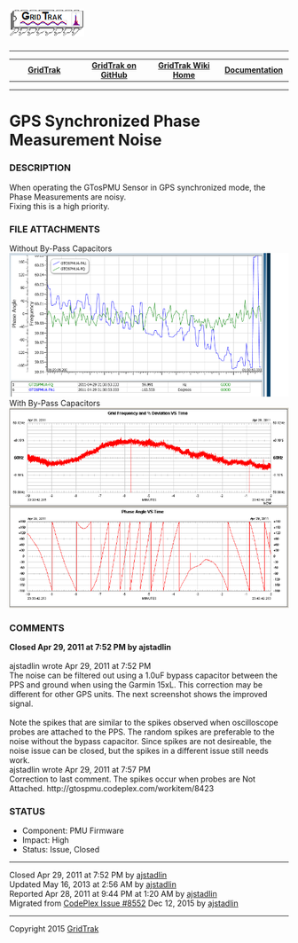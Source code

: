 <html lang="en">
<body>
<!--HtmlToGmd.Body-->
<div id="NavigationMenu">
<h1><a href="https://github.com/ajstadlin/GridTrak/blob/master/Documentation/wiki/GridTrak_Home.md">
<img src="https://github.com/ajstadlin/GridTrak/blob/master/Documentation/wiki/GridTrak_Logo.png" alt="Open Source SynchroPhasor PMU" /></a></h1>
<hr />
<table style="width: 100%; border-collapse: collapse; border: 0px solid gray;">
<tr>
<td style="width: 25%; text-align:center;"><b><a href="http://www.gridtrak.com">GridTrak</a></b></td>
<td style="width: 25%; text-align:center;"><b><a href="https://github.com/ajstadlin/GridTrak">GridTrak on GitHub</a></b></td>
<td style="width: 25%; text-align:center;"><b><a href="https://github.com/ajstadlin/GridTrak/blob/master/Documentation/wiki/GridTrak_Home.md">GridTrak Wiki Home</a></b></td>
<td style="width: 25%; text-align:center;"><b><a href="https://github.com/ajstadlin/GridTrak/blob/master/Documentation/wiki/GridTrak_Documentation_Home.md">Documentation</a></b></td>
</tr>
</table>
</div>
<hr />
<!--/HtmlToGmd.Body-->
<div class="WikiContent">
<h1>GPS Synchronized Phase Measurement Noise</h1>
<h3>DESCRIPTION</h3>
When operating the GTosPMU Sensor in GPS synchronized mode, the Phase Measurements are noisy.<br />
Fixing this is a high priority.
<h3>FILE ATTACHMENTS</h3>
Without By-Pass Capacitors<br />
<img src="https://github.com/ajstadlin/GridTrak/blob/master/Documentation/wiki/issues/GPS_Synchronized_Phase_Noise.png" alt="GPS_Synchronized_Phase_Noise.png" /><br />
With By-Pass Capacitors<br />
<img src="https://github.com/ajstadlin/GridTrak/blob/master/Documentation/wiki/issues/Phase_Noise_Test_07_GPS_1d0uF_Bypass.png" alt="Phase_Noise_Test_07_GPS_1d0uF_Bypass.png" />
<h3>COMMENTS</h3>
<b>Closed Apr 29, 2011 at 7:52 PM by ajstadlin</b><br />
&nbsp;<br />
ajstadlin wrote Apr 29, 2011 at 7:52 PM <br />
The noise can be filtered out using a 1.0uF bypass capacitor between the PPS and ground when using the Garmin 15xL. This correction may be different for other GPS units. The next screenshot shows the improved signal.<br />
&nbsp;<br />
Note the spikes that are similar to the spikes observed when oscilloscope probes are attached to the PPS. The random spikes are preferable to the noise without the bypass capacitor. Since spikes are not desireable, the noise issue can be closed, but the spikes in a different issue still needs work.
&nbsp;<br />
ajstadlin wrote Apr 29, 2011 at 7:57 PM <br />
Correction to last comment. The spikes occur when probes are Not Attached.  http://gtospmu.codeplex.com/workitem/8423
<h3>STATUS</h3>
<ul>
<li>Component:  PMU Firmware</li>
<li>Impact:  High</li>
<li>Status:  Issue, Closed</li>
</ul>
</div>
<hr />
<div class="footer">
Closed  Apr 29, 2011 at 7:52 PM by <a href="https://github.com/ajstadlin/GridTrak/blob/master/Documentation/wiki/Contributors/ajstadlin.md">ajstadlin</a><br />
Updated  May 16, 2013 at 2:56 AM by <a href="https://github.com/ajstadlin/GridTrak/blob/master/Documentation/wiki/Contributors/ajstadlin.md">ajstadlin</a><br />
Reported  Apr 28, 2011 at 9:44 PM at 1:20 AM by <a href="https://github.com/ajstadlin/GridTrak/blob/master/Documentation/wiki/Contributors/ajstadlin.md">ajstadlin</a><br />
<!--HtmlToGmd.Migration-->Migrated from <a href="http://gridtrak.codeplex.com/workitem/8552">CodePlex Issue #8552</a> Dec 12, 2015 by <a href="https://github.com/ajstadlin/GridTrak/blob/master/Documentation/wiki/Contributors/ajstadlin.md">ajstadlin</a><!--/HtmlToGmd.Migration-->
</div>
<!--HtmlToGmd.Foot-->
<div id="copyright">
<hr />
Copyright 2015 <a href="http://www.gridtrak.com">GridTrak</a>
</div>
<!--/HtmlToGmd.Foot-->
</body>
</html>
